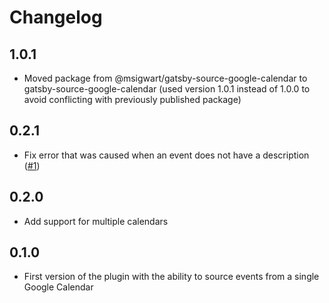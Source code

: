 # Changelog
## 1.0.1
* Moved package from @msigwart/gatsby-source-google-calendar to gatsby-source-google-calendar (used version 1.0.1 instead of 1.0.0 to avoid conflicting with previously published package)

## 0.2.1
* Fix error that was caused when an event does not have a description ([#1](https://github.com/msigwart/gatsby-source-google-calendar/issues/1))

## 0.2.0
* Add support for multiple calendars 

## 0.1.0
* First version of the plugin with the ability to source events from a single Google Calendar
